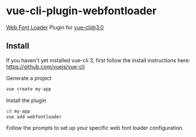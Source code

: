 # vue-cli-plugin-webfontloader

[Web Font Loader](https://github.com/typekit/webfontloader) Plugin for [vue-cli@3.0](https://github.com/vuejs/vue-cli)

## Install

If you haven't yet installed vue-cli 3, first follow the install instructions here: https://github.com/vuejs/vue-cli

Generate a project

```bash
vue create my-app
```

Install the plugin

```bash
cd my-app
vue add webfontloader
```

Follow the prompts to set up your specific web font loader configuration.
